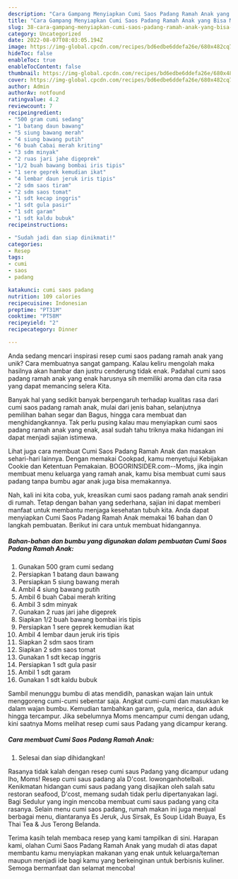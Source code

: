 ```yaml
---
description: "Cara Gampang Menyiapkan Cumi Saos Padang Ramah Anak yang Bisa Manjain Lidah"
title: "Cara Gampang Menyiapkan Cumi Saos Padang Ramah Anak yang Bisa Manjain Lidah"
slug: 38-cara-gampang-menyiapkan-cumi-saos-padang-ramah-anak-yang-bisa-manjain-lidah
category: Uncategorized
date: 2022-08-07T08:03:05.194Z
image: https://img-global.cpcdn.com/recipes/bd6edbe6ddefa26e/680x482cq70/cumi-saos-padang-ramah-anak-foto-resep-utama.jpg
hideToc: false
enableToc: true
enableTocContent: false
thumbnail: https://img-global.cpcdn.com/recipes/bd6edbe6ddefa26e/680x482cq70/cumi-saos-padang-ramah-anak-foto-resep-utama.jpg
cover: https://img-global.cpcdn.com/recipes/bd6edbe6ddefa26e/680x482cq70/cumi-saos-padang-ramah-anak-foto-resep-utama.jpg
author: Admin
authorAv: notfound
ratingvalue: 4.2
reviewcount: 7
recipeingredient:
- "500 gram cumi sedang"
- "1 batang daun bawang"
- "5 siung bawang merah"
- "4 siung bawang putih"
- "6 buah Cabai merah kriting"
- "3 sdm minyak"
- "2 ruas jari jahe digeprek"
- "1/2 buah bawang bombai iris tipis"
- "1 sere geprek kemudian ikat"
- "4 lembar daun jeruk iris tipis"
- "2 sdm saos tiram"
- "2 sdm saos tomat"
- "1 sdt kecap inggris"
- "1 sdt gula pasir"
- "1 sdt garam"
- "1 sdt kaldu bubuk"
recipeinstructions:

- "Sudah jadi dan siap dinikmati!"
categories:
- Resep
tags:
- cumi
- saos
- padang

katakunci: cumi saos padang 
nutrition: 109 calories
recipecuisine: Indonesian
preptime: "PT31M"
cooktime: "PT58M"
recipeyield: "2"
recipecategory: Dinner

---
```





Anda sedang mencari inspirasi resep cumi saos padang ramah anak yang unik? Cara membuatnya sangat gampang. Kalau keliru mengolah maka hasilnya akan hambar dan justru cenderung tidak enak. Padahal cumi saos padang ramah anak yang enak harusnya sih memiliki aroma dan cita rasa yang dapat memancing selera Kita.





Banyak hal yang sedikit banyak berpengaruh terhadap kualitas rasa dari cumi saos padang ramah anak, mulai dari jenis bahan, selanjutnya pemilihan bahan segar dan Bagus, hingga cara membuat dan menghidangkannya. Tak perlu pusing kalau mau menyiapkan cumi saos padang ramah anak yang enak,      asal sudah tahu triknya maka hidangan ini dapat menjadi sajian istimewa.














Lihat juga cara membuat Cumi Saos Padang Ramah Anak dan masakan sehari-hari lainnya. Dengan memakai Cookpad, kamu menyetujui Kebijakan Cookie dan Ketentuan Pemakaian. BOGORINSIDER.com--Moms, jika ingin membuat menu keluarga yang ramah anak, kamu bisa membuat cumi saus padang tanpa bumbu agar anak juga bisa memakannya.






Nah, kali ini kita coba, yuk, kreasikan cumi saos padang ramah anak sendiri di rumah. Tetap dengan bahan yang sederhana, sajian ini dapat memberi manfaat untuk membantu menjaga kesehatan tubuh kita. Anda dapat menyiapkan Cumi Saos Padang Ramah Anak memakai 16 bahan dan 0 langkah pembuatan. Berikut ini cara untuk membuat hidangannya.

<!--inarticleads1-->

##### Bahan-bahan dan bumbu yang digunakan dalam pembuatan Cumi Saos Padang Ramah Anak:

1. Gunakan 500 gram cumi sedang
1. Persiapkan 1 batang daun bawang
1. Persiapkan 5 siung bawang merah
1. Ambil 4 siung bawang putih
1. Ambil 6 buah Cabai merah kriting
1. Ambil 3 sdm minyak
1. Gunakan 2 ruas jari jahe digeprek
1. Siapkan 1/2 buah bawang bombai iris tipis
1. Persiapkan 1 sere geprek kemudian ikat
1. Ambil 4 lembar daun jeruk iris tipis
1. Siapkan 2 sdm saos tiram
1. Siapkan 2 sdm saos tomat
1. Gunakan 1 sdt kecap inggris
1. Persiapkan 1 sdt gula pasir
1. Ambil 1 sdt garam
1. Gunakan 1 sdt kaldu bubuk


Sambil menunggu bumbu di atas mendidih, panaskan wajan lain untuk menggoreng cumi-cumi sebentar saja. Angkat cumi-cumi dan masukkan ke dalam wajan bumbu. Kemudian tambahkan garam, gula, merica, dan aduk hingga tercampur. Jika sebelumnya Moms mencampur cumi dengan udang, kini saatnya Moms melihat resep cumi saus Padang yang dicampur kerang. 

<!--inarticleads2-->

##### Cara membuat Cumi Saos Padang Ramah Anak:


1. Selesai dan siap dihidangkan!

Rasanya tidak kalah dengan resep cumi saus Padang yang dicampur udang lho, Moms! Resep cumi saus padang ala D&#39;cost. lowonganhotelbali. Kenikmatan hidangan cumi saus padang yang disajikan oleh salah satu restoran seafood, D&#39;cost, memang sudah tidak perlu dipertanyakan lagi. Bagi Sedulur yang ingin mencoba membuat cumi saus padang yang cita rasanya. Selain menu cumi saos padang, rumah makan ini juga menjual berbagai menu, diantaranya Es Jeruk, Jus Sirsak, Es Soup Lidah Buaya, Es Thai Tea &amp; Jus Terong Belanda. 

Terima kasih telah membaca resep yang kami tampilkan di sini. Harapan kami, olahan Cumi Saos Padang Ramah Anak yang mudah di atas dapat membantu kamu menyiapkan makanan yang enak untuk keluarga/teman maupun menjadi ide bagi kamu yang berkeinginan untuk berbisnis kuliner. Semoga bermanfaat dan selamat mencoba!

